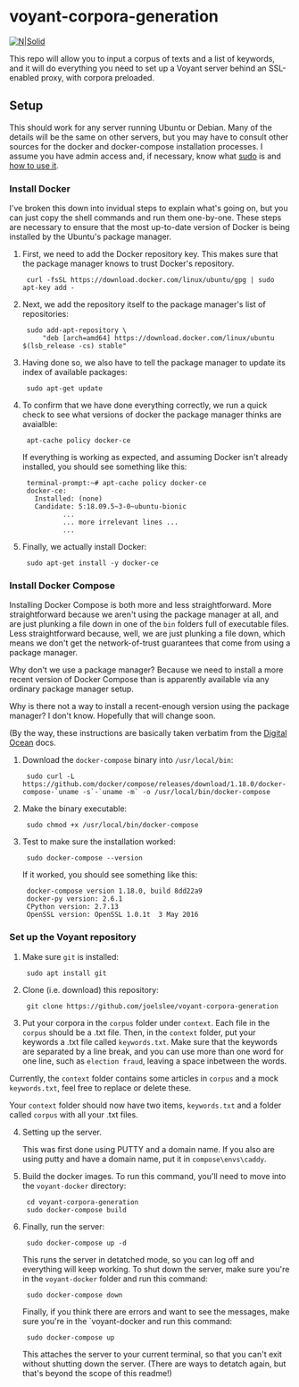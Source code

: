 # voyant-corpora-generation

[![N|Solid](https://avatars3.githubusercontent.com/u/20544498?s=200&v=4)](https://github.com/upenndigitalscholarship/)

This repo will allow you to input a corpus of texts and a list of keywords, and it will do everything you need to set up a Voyant server behind an
SSL-enabled proxy, with corpora preloaded.

## Setup

This should work for any server running Ubuntu or Debian. Many of the details
will be the same on other servers, but you may have to consult other sources
for the docker and docker-compose installation processes. I assume you have
admin access and, if necessary, know what [sudo](https://en.wikipedia.org/wiki/Sudo)
is and [how to use it](https://xkcd.com/149/).

### Install Docker

I've broken this down into invidual steps to explain what's going on, but you can
just copy the shell commands and run them one-by-one. These steps are necessary
to ensure that the most up-to-date version of Docker is being installed by the
Ubuntu's package manager.

1. First, we need to add the Docker repository key. This makes sure that the package
manager knows to trust Docker's repository.

        curl -fsSL https://download.docker.com/linux/ubuntu/gpg | sudo apt-key add -

2. Next, we add the repository itself to the package manager's list of repositories:

        sudo add-apt-repository \
            "deb [arch=amd64] https://download.docker.com/linux/ubuntu $(lsb_release -cs) stable"

3. Having done so, we also have to tell the package manager to update its index of available packages:

        sudo apt-get update

4. To confirm that we have done everything correctly, we run a quick check to see what
versions of docker the package manager thinks are avaialble:

        apt-cache policy docker-ce

    If everything is working as expected, and assuming Docker isn't already installed, you should see something like this:

        terminal-prompt:~# apt-cache policy docker-ce
        docker-ce:
          Installed: (none)
          Candidate: 5:18.09.5~3-0~ubuntu-bionic
                 ...
                 ... more irrelevant lines ...
                 ...

5. Finally, we actually install Docker:

        sudo apt-get install -y docker-ce

### Install Docker Compose

Installing Docker Compose is both more and less straightforward. More straightforward
because we aren't using the package manager at all, and are just plunking a file down
in one of the `bin` folders full of executable files. Less straightforward because,
well, we are just plunking a file down, which means we don't get the network-of-trust
guarantees that come from using a package manager.

Why don't we use a package manager? Because we need to install a more recent version
of Docker Compose than is apparently available via any ordinary package manager setup.

Why is there not a way to install a recent-enough version using the package manager? I
don't know. Hopefully that will change soon.

(By the way, these instructions are basically taken verbatim from the
[Digital Ocean](https://www.digitalocean.com/community/tutorials/how-to-install-docker-compose-on-ubuntu-16-04)
docs.

1. Download the `docker-compose` binary into `/usr/local/bin`:

        sudo curl -L https://github.com/docker/compose/releases/download/1.18.0/docker-compose-`uname -s`-`uname -m` -o /usr/local/bin/docker-compose

2. Make the binary executable:

        sudo chmod +x /usr/local/bin/docker-compose

3. Test to make sure the installation worked:

        sudo docker-compose --version

    If it worked, you should see something like this:

        docker-compose version 1.18.0, build 8dd22a9
        docker-py version: 2.6.1
        CPython version: 2.7.13
        OpenSSL version: OpenSSL 1.0.1t  3 May 2016

### Set up the Voyant repository

1. Make sure `git` is installed:

        sudo apt install git

2. Clone (i.e. download) this repository:

        git clone https://github.com/joelslee/voyant-corpora-generation

3. Put your corpora in the `corpus` folder under `context`. Each file in the `corpus` should be a .txt file. Then, in the `context` folder, put your keywords a .txt file called `keywords.txt`. Make sure that the keywords are separated by a line break, and you can use more than one word for one line, such as `election fraud`, leaving a space inbetween the words.

Currently, the `context` folder contains some articles in `corpus` and a mock `keywords.txt`, feel free to replace or delete these.

Your `context` folder should now have two items, `keywords.txt` and a folder called `corpus` with all your .txt files.

4. Setting up the server.

    This was first done using PUTTY and a domain name. If you also are using putty and have a domain name, put it in `compose\envs\caddy`.


5. Build the docker images. To run this command, you'll need to move into the `voyant-docker` directory:

        cd voyant-corpora-generation
        sudo docker-compose build

6. Finally, run the server:

        sudo docker-compose up -d

    This runs the server in detatched mode, so you can log off and everything will keep working. To shut down
    the server, make sure you're in the `voyant-docker` folder and run this command:

        sudo docker-compose down

    Finally, if you think there are errors and want to see the messages, make sure you're in the `voyant-docker
    and run this command:

        sudo docker-compose up

    This attaches the server to your current terminal, so that you can't exit without shutting down
    the server. (There are ways to detatch again, but that's beyond the scope of this readme!)
